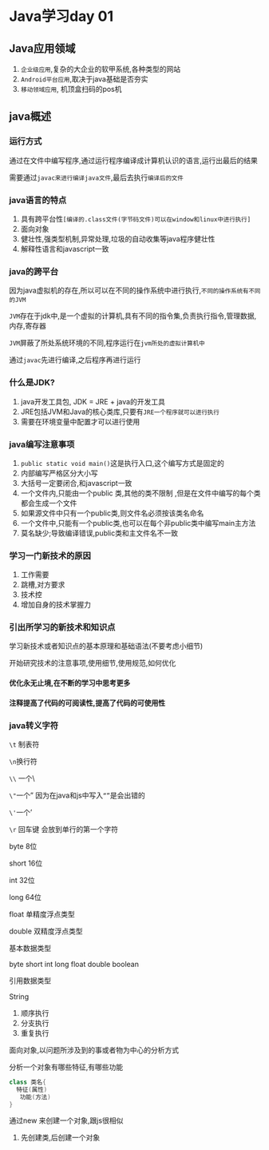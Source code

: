 # Java学习day 01

## Java应用领域

1. `企业级应用`,复杂的大企业的软甲系统,各种类型的网站
2. `Android平台应用`,取决于java基础是否夯实
3. `移动领域应用`, 机顶盒扫码的pos机

## java概述

### 运行方式

通过在文件中编写程序,通过运行程序编译成计算机认识的语言,运行出最后的结果

需要通过`javac来进行编译java文件`,最后去执行`编译后的文件`

### java语言的特点

1. 具有跨平台性`[编译的.class文件(字节码文件)可以在window和linux中进行执行]`
2. 面向对象
3. 健壮性,强类型机制,异常处理,垃圾的自动收集等java程序健壮性
4. 解释性语言和javascript一致

### java的跨平台

因为java虚拟机的存在,所以可以在不同的操作系统中进行执行,`不同的操作系统有不同的JVM`

`JVM`存在于jdk中,是一个虚拟的计算机,具有不同的指令集,负责执行指令,管理数据,内存,寄存器

`JVM`屏蔽了所处系统环境的不同,程序运行在`jvm所处的虚拟计算机中`

通过`javac`先进行编译,之后程序再进行运行

### 什么是JDK?

1. java开发工具包, JDK = JRE + java的开发工具
2. JRE包括JVM和Java的核心类库,只要有`JRE一个程序就可以进行执行`
3. 需要在环境变量中配置才可以进行使用

### java编写注意事项

1. `public static void main()`这是执行入口,这个编写方式是固定的
2. 内部编写严格区分大小写
3. 大括号一定要闭合,和javascript一致
4. 一个文件内,只能由一个public 类,其他的类不限制 ,但是在文件中编写的每个类都会生成一个文件
5. 如果源文件中只有一个public类,则文件名必须按该类名命名
6. 一个文件中,只能有一个public类,也可以在每个非public类中编写main主方法
7. 莫名缺少;导致编译错误,public类和主文件名不一致

### 学习一门新技术的原因

1. 工作需要
2. 跳槽,对方要求
3. 技术控
4. 增加自身的技术掌握力

### 引出所学习的新技术和知识点

学习新技术或者知识点的基本原理和基础语法(不要考虑小细节)

开始研究技术的注意事项,使用细节,使用规范,如何优化

#### 优化永无止境,在不断的学习中思考更多

#### 注释提高了代码的可阅读性,提高了代码的可使用性

### java转义字符

`\t` 制表符

`\n`换行符

`\\` 一个\

`\"`一个” 因为在java和js中写入`“”`是会出错的

`\'`一个’

`\r` 回车键 会放到单行的第一个字符



byte 8位

short 16位

int  32位

long 64位



float 单精度浮点类型

double  双精度浮点类型



基本数据类型

byte short int long float double boolean

引用数据类型

String

1. 顺序执行
2. 分支执行
3. 重复执行

面向对象,以问题所涉及到的事或者物为中心的分析方式

分析一个对象有哪些特征,有哪些功能

```java
class 类名{
  特征(属性)
   功能(方法)
}
```

通过new 来创建一个对象,跟js很相似

1. 先创建类,后创建一个对象